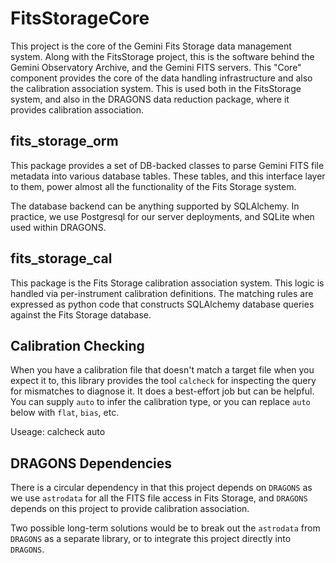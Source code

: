 # FitsStorageCore

This project is the core of the Gemini Fits Storage data management system.
Along with the FitsStorage project, this is the software behind the 
Gemini Observatory Archive, and the Gemini FITS servers. This "Core" 
component provides the core of the data handling infrastructure and also
the calibration association system. This is used both in the FitsStorage
system, and also in the DRAGONS data reduction package, where it provides
calibration association.

## fits_storage_orm

This package provides a set of DB-backed classes to parse Gemini FITS
file metadata into various database tables. These tables, and this interface
layer to them, power almost all the functionality of the Fits Storage system.

The database backend can be anything supported by SQLAlchemy. In practice, we
use Postgresql for our server deployments, and SQLite when used within DRAGONS.

## fits_storage_cal

This package is the Fits Storage calibration association system.  This logic
is handled via per-instrument calibration definitions.  The matching rules are 
expressed as python code that constructs SQLAlchemy database queries against 
the Fits Storage database.


## Calibration Checking

When you have a calibration file that doesn't match a target file when you
expect it to, this library provides the tool `calcheck` for inspecting the
query for mismatches to diagnose it.  It does a best-effort job but can be
helpful.  You can supply `auto` to infer the calibration type, or you can
replace `auto` below with `flat`, `bias`, etc.

  Useage: calcheck <target file> auto <calibration file>

## DRAGONS Dependencies

There is a circular dependency in that this project depends on `DRAGONS` as we
use `astrodata` for all the FITS file access in Fits Storage, and `DRAGONS`
depends on this project to provide calibration association.


Two possible long-term solutions would be to break out the `astrodata` from
`DRAGONS` as a separate library, or to integrate this project directly
into `DRAGONS`.

